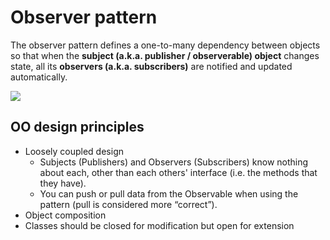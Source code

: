 # Observer pattern

The observer pattern defines a one-to-many dependency between objects so that when the **subject \(a.k.a. publisher / observerable\) object** changes state, all its **observers \(a.k.a. subscribers\)** are notified and updated automatically.

![](../../.gitbook/assets/observer_pattern_diagram.png)

## OO design principles

* Loosely coupled design
  * Subjects \(Publishers\) and Observers \(Subscribers\) know nothing about each, other than each others' interface \(i.e. the methods that they have\).
  * You can push or pull data from the Observable when using the pattern \(pull is considered more “correct”\).
* Object composition
* Classes should be closed for modification but open for extension

